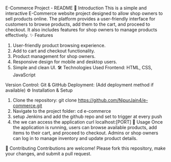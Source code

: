 E-Commerce Project - README
📌 Introduction
This is a simple and interactive E-Commerce website project designed to allow shop owners to sell products online. The platform provides a user-friendly interface for customers to browse products, add them to the cart, and proceed to checkout. It also includes features for shop owners to manage products effectively.
✨ Features
1. User-friendly product browsing experience.
2. Add to cart and checkout functionality.
3. Product management for shop owners.
4. Responsive design for mobile and desktop users.
5. Simple and clean UI.
🛠 Technologies Used
Frontend: HTML, CSS, JavaScript

Version Control: Git & GitHub
Deployment: (Add deployment method if available)
⚙️ Installation & Setup
1. Clone the repository:
   git clone https://github.com/NipurJain4/e-commerce.git
2. Navigate to the project folder:
   cd e-commerce
3. setup Jenkins and add the github repo and set to trigger at every push
4. the we can access the application
   curl localhost:[PORT]
🚀 Usage
Once the application is running, users can browse available products, add items to their cart, and proceed to checkout. Admins or shop owners can log in to manage inventory and update product details.
  
🤝 Contributing
Contributions are welcome! Please fork this repository, make your changes, and submit a pull request.
